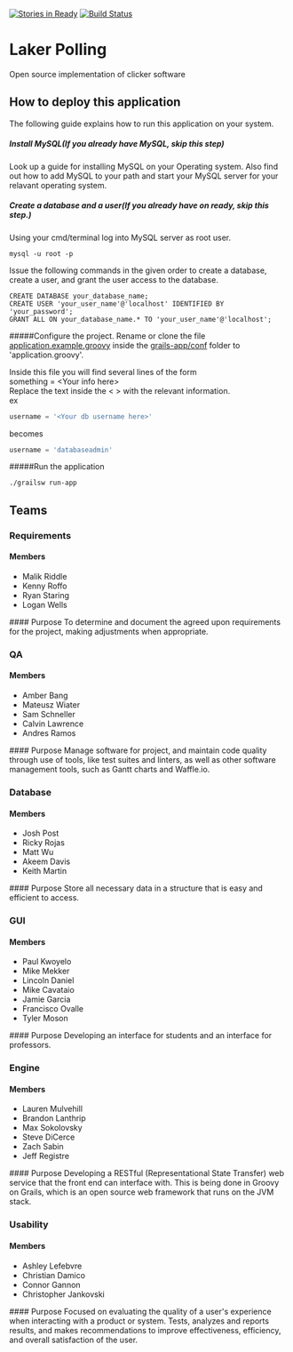 [![Stories in Ready](https://badge.waffle.io/CSC480/laker-polling.png?label=ready&title=Ready)](https://waffle.io/CSC480/laker-polling)  [![Build Status](https://travis-ci.org/CSC480/laker-polling.svg?branch=master)](https://travis-ci.org/CSC480/laker-polling)
# Laker Polling
Open source implementation of clicker software

## How to deploy this application
The following guide explains how to run this application on your system.
##### Install MySQL(If you already have MySQL, skip this step)  
Look up a guide for installing MySQL on your Operating system. Also find out how to
add MySQL to your path and start your MySQL server for your relavant operating system.
##### Create a database and a user(If you already have on ready, skip this step.)  
Using your cmd/terminal log into MySQL server as root user.
```
mysql -u root -p
```
Issue the following commands in the given order to create a database, 
create a user, and grant the user access to the database.
```MySQL
CREATE DATABASE your_database_name;
CREATE USER 'your_user_name'@'localhost' IDENTIFIED BY 'your_password';
GRANT ALL ON your_database_name.* TO 'your_user_name'@'localhost';
```

#####Configure the project.
Rename or clone the file [application.example.groovy](./grails-app/conf/application.example.groovy) inside the
[grails-app/conf](./grails-app/conf) folder to 'application.groovy'.

Inside this file you will find several lines of the form  
something = \<Your info here>  
Replace the text inside the \< > with the relevant information.  
ex  
```groovy
username = '<Your db username here>'
```
becomes
```groovy
username = 'databaseadmin'
```

#####Run the application
```
./grailsw run-app
```

## Teams
### Requirements
#### Members
<ul>
 <li>Malik Riddle</li>
 <li>Kenny Roffo</li>
 <li>Ryan Staring</li>
 <li>Logan Wells</li>
</ul>
#### Purpose
To determine and document the agreed upon requirements for the project, making adjustments when appropriate.

### QA
#### Members
<ul>
 <li>Amber Bang</li>
 <li>Mateusz Wiater</li>
 <li>Sam Schneller</li>
 <li>Calvin Lawrence</li>
 <li>Andres Ramos</li>
</ul>
#### Purpose
Manage software for project, and maintain code quality through use of tools, like test suites and linters, as well as other software management tools, such as Gantt charts and Waffle.io.

### Database
#### Members
<ul>
 <li>Josh Post</li>
 <li>Ricky Rojas</li>
 <li>Matt Wu</li>
 <li>Akeem Davis</li>
 <li>Keith Martin</li>
</ul>
#### Purpose
Store all necessary data in a structure that is easy and efficient to access.

### GUI
#### Members
<ul>
 <li>Paul Kwoyelo</li>
 <li>Mike Mekker</li>
 <li>Lincoln Daniel</li>
 <li>Mike Cavataio</li>
 <li>Jamie Garcia</li>
 <li>Francisco Ovalle</li>
 <li>Tyler Moson</li>
</ul>
#### Purpose
Developing an interface for students and an interface for professors.

### Engine
#### Members
<ul>
 <li>Lauren Mulvehill</li>
 <li>Brandon Lanthrip</li>
 <li>Max Sokolovsky</li>
 <li>Steve DiCerce</li>
 <li>Zach Sabin</li>
 <li>Jeff Registre</li>
</ul>
#### Purpose
Developing a RESTful (Representational State Transfer) web service that the front end can interface with. This is being done in Groovy on Grails, which is an open source web framework that runs on the JVM stack.

### Usability
#### Members
<ul>
 <li>Ashley Lefebvre</li>
 <li>Christian Damico</li>
 <li>Connor Gannon</li>
 <li>Christopher Jankovski</li>
</ul>
#### Purpose
Focused on evaluating the quality of a user's experience when interacting with a product or system. Tests, analyzes and reports results, and makes recommendations to improve effectiveness, efficiency, and overall satisfaction of the user.
